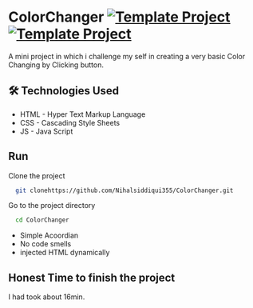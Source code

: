 # ColorChanger [![Template Project](https://img.shields.io/badge/Web-App-red)](http://www.gnu.org/licenses/agpl-3.0) [![Template Project](https://img.shields.io/badge/Technologies%20-HTML%2FCSS%2FJS-brightgreen)](http://www.gnu.org/licenses/agpl-3.0)

A mini project in which i challenge my self in creating a very basic Color Changing by Clicking button.

## 🛠 Technologies Used

- HTML - Hyper Text Markup Language
- CSS - Cascading Style Sheets
- JS - Java Script

## Run

Clone the project

```bash
  git clonehttps://github.com/Nihalsiddiqui355/ColorChanger.git
```

Go to the project directory

```bash
  cd ColorChanger
```

- Simple Acoordian
- No code smells
- injected HTML dynamically

## Honest Time to finish the project

I had took about 16min.
